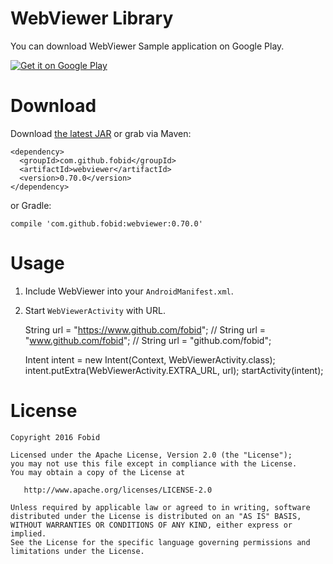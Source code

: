 # WebViewer Library
You can download WebViewer Sample application on Google Play.

[![Get it on Google Play](http://www.android.com/images/brand/get_it_on_play_logo_small.png)](https://play.google.com/store/apps/details?id=com.tfc.webviewer.sample)

# Download
Download [the latest JAR](https://repo1.maven.org/maven2/com/github/fobid/webviewer/0.70.0/webviewer-0.70.0.aar) or grab via Maven:
```
<dependency>
  <groupId>com.github.fobid</groupId>
  <artifactId>webviewer</artifactId>
  <version>0.70.0</version>
</dependency>
```
or Gradle:
```
compile 'com.github.fobid:webviewer:0.70.0'
```

# Usage
 1. Include WebViewer into your `AndroidManifest.xml`.
  

    <activity
        android:name="com.tfc.webviewer.ui.WebViewerActivity"
        android:configChanges="orientation|screenSize" />

 2. Start `WebViewerActivity` with URL.


    String url = "https://www.github.com/fobid";
    // String url = "www.github.com/fobid";
    // String url = "github.com/fobid";

    Intent intent = new Intent(Context, WebViewerActivity.class);
    intent.putExtra(WebViewerActivity.EXTRA_URL, url);
    startActivity(intent);


# License
```
Copyright 2016 Fobid

Licensed under the Apache License, Version 2.0 (the "License");
you may not use this file except in compliance with the License.
You may obtain a copy of the License at

   http://www.apache.org/licenses/LICENSE-2.0

Unless required by applicable law or agreed to in writing, software
distributed under the License is distributed on an "AS IS" BASIS,
WITHOUT WARRANTIES OR CONDITIONS OF ANY KIND, either express or implied.
See the License for the specific language governing permissions and
limitations under the License.
```
